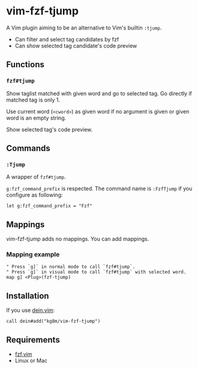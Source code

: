 vim-fzf-tjump
==================================================

A Vim plugin aiming to be an alternative to Vim's builtin `:tjump`.

  * Can filter and select tag candidates by fzf
  * Can show selected tag candidate's code preview


Functions
--------------------------------------------------

### `fzf#tjump`

Show taglist matched with given word and go to selected tag. Go directly if matched tag is only 1.

Use current word (`<cword>`) as given word if no argument is given or given word is an empty string.

Show selected tag's code preview.


Commands
--------------------------------------------------

### `:Tjump`

A wrapper of `fzf#tjump`.

`g:fzf_command_prefix` is respected. The command name is `:FzfTjump` if you configure as following:

```vim
let g:fzf_command_prefix = "Fzf"
```


Mappings
--------------------------------------------------

vim-fzf-tjump adds no mappings. You can add mappings.


### Mapping example

```vim
" Press `g]` in normal mode to call `fzf#tjump`.
" Press `g]` in visual mode to call `fzf#tjump` with selected word.
map g] <Plug>(fzf-tjump)
```


Installation
--------------------------------------------------

If you use [dein.vim](https://github.com/Shougo/dein.vim):

```vim
call dein#add("kg8m/vim-fzf-tjump")
```


Requirements
--------------------------------------------------

  * [fzf.vim](https://github.com/junegunn/fzf.vim)
  * Linux or Mac
